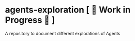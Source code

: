 # agents-exploration [ 🚧 Work in Progress 🚧 ]
A repository to document different explorations of Agents
